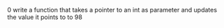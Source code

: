 0 write a function that takes a pointer to an int as parameter and updates the value it points to to 98  
